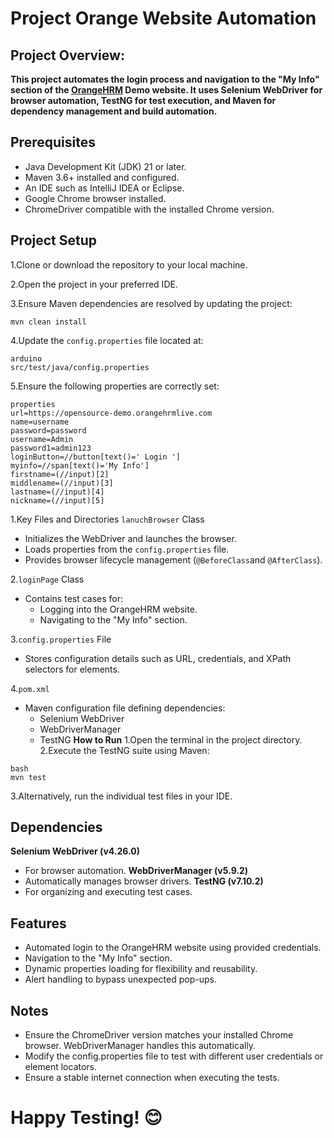 # **Project Orange Website Automation**
## Project Overview:
**This project automates the login process and navigation to the "My Info" section of the [OrangeHRM](https://opensource-demo.orangehrmlive.com/) Demo website. It uses Selenium WebDriver for browser automation, TestNG for test execution, and Maven for dependency management and build automation.**

## Prerequisites
* Java Development Kit (JDK) 21 or later.
* Maven 3.6+ installed and configured.
* An IDE such as IntelliJ IDEA or Eclipse.
* Google Chrome browser installed.
* ChromeDriver compatible with the installed Chrome version.
## Project Setup
1.Clone or download the repository to your local machine.

2.Open the project in your preferred IDE.

3.Ensure Maven dependencies are resolved by updating the project:
```
mvn clean install
```
4.Update the `config.properties` file located at:
```
arduino
src/test/java/config.properties
```
5.Ensure the following properties are correctly set:
```
properties
url=https://opensource-demo.orangehrmlive.com
name=username
password=password
username=Admin
password1=admin123
loginButton=//button[text()=' Login ']
myinfo=//span[text()='My Info']
firstname=(//input)[2]
middlename=(//input)[3]
lastname=(//input)[4]
nickname=(//input)[5]
```
1.Key Files and Directories
`lanuchBrowser` Class

  * Initializes the WebDriver and launches the browser.
  * Loads properties from the `config.properties` file.
  * Provides browser lifecycle management (`@BeforeClass`and `@AfterClass`).

2.`loginPage` Class
* Contains test cases for:
  * Logging into the OrangeHRM website.
  * Navigating to the "My Info" section.

3.`config.properties` File
* Stores configuration details such as URL, credentials, and XPath selectors for elements.

4.`pom.xml`
* Maven configuration file defining dependencies:
  * Selenium WebDriver
  * WebDriverManager
  * TestNG
**How to Run**
1.Open the terminal in the project directory.
2.Execute the TestNG suite using Maven:
```
bash
mvn test
```
3.Alternatively, run the individual test files in your IDE.
## Dependencies
**Selenium WebDriver (v4.26.0)**
   * For browser automation.
**WebDriverManager (v5.9.2)**
   * Automatically manages browser drivers.
**TestNG (v7.10.2)**
   * For organizing and executing test cases.

## Features
* Automated login to the OrangeHRM website using provided credentials.
* Navigation to the "My Info" section.
* Dynamic properties loading for flexibility and reusability.
* Alert handling to bypass unexpected pop-ups.

## Notes
* Ensure the ChromeDriver version matches your installed Chrome browser. WebDriverManager handles this automatically.
* Modify the config.properties file to test with different user credentials or element locators.
* Ensure a stable internet connection when executing the tests.

# Happy Testing! 😊






